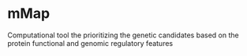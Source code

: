 # mMap
Computational tool the prioritizing the genetic candidates based on the protein functional and genomic regulatory features
